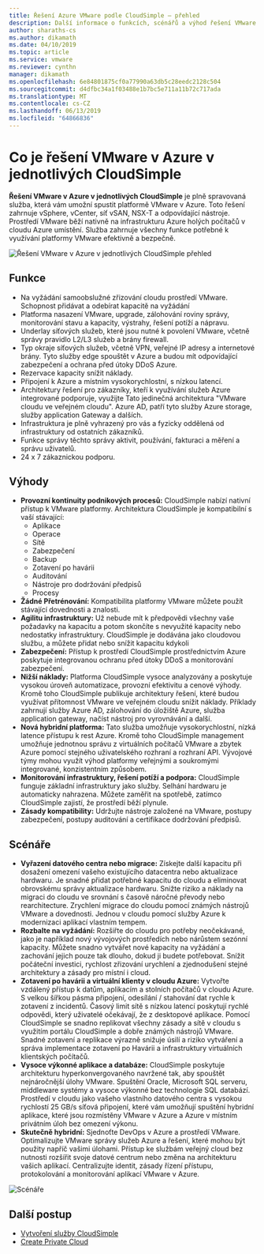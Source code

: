 ```yaml
---
title: Řešení Azure VMware podle CloudSimple – přehled
description: Další informace o funkcích, scénářů a výhod řešení VMware v Azure pomocí služby CloudSimple.
author: sharaths-cs
ms.author: dikamath
ms.date: 04/10/2019
ms.topic: article
ms.service: vmware
ms.reviewer: cynthn
manager: dikamath
ms.openlocfilehash: 6e84801875cf0a77990a63db5c28eedc2128c504
ms.sourcegitcommit: d4dfbc34a1f03488e1b7bc5e711a11b72c717ada
ms.translationtype: MT
ms.contentlocale: cs-CZ
ms.lasthandoff: 06/13/2019
ms.locfileid: "64866836"
---
```

# <a name="what-is-vmware-solution-on-azure-by-cloudsimple"></a>Co je řešení VMware v Azure v jednotlivých CloudSimple

**Řešení VMware v Azure v jednotlivých CloudSimple** je plně spravovaná služba, která vám umožní spustit platformě VMware v Azure. Toto řešení zahrnuje vSphere, vCenter, síť vSAN, NSX-T a odpovídající nástroje.
Prostředí VMware běží nativně na infrastrukturu Azure holých počítačů v cloudu Azure umístění. Služba zahrnuje všechny funkce potřebné k využívání platformy VMware efektivně a bezpečně.

![Řešení VMware v Azure v jednotlivých CloudSimple přehled](media/azure-vmware-solution-by-cloudsimple.png)

## <a name="features"></a>Funkce

* Na vyžádání samoobslužné zřizování cloudu prostředí VMware. Schopnost přidávat a odebírat kapacitě na vyžádání
* Platforma nasazení VMware, upgrade, zálohování roviny správy, monitorování stavu a kapacity, výstrahy, řešení potíží a nápravu.
* Underlay síťových služeb, které jsou nutné k povolení VMware, včetně správy pravidlo L2/L3 služeb a brány firewall.
* Typ okraje síťových služeb, včetně VPN, veřejné IP adresy a internetové brány. Tyto služby edge spouštět v Azure a budou mít odpovídající zabezpečení a ochrana před útoky DDoS Azure.
* Rezervace kapacity snížit náklady.
* Připojení k Azure a místním vysokorychlostní, s nízkou latencí.
* Architektury řešení pro zákazníky, kteří k využívání služeb Azure integrované podporuje, využijte Tato jedinečná architektura "VMware cloudu ve veřejném cloudu". Azure AD, patří tyto služby Azure storage, služby application Gateway a dalších.
* Infrastruktura je plně vyhrazený pro vás a fyzicky oddělená od infrastruktury od ostatních zákazníků.
* Funkce správy těchto správy aktivit, používání, fakturaci a měření a správu uživatelů.
* 24 x 7 zákaznickou podporu.

## <a name="benefits"></a>Výhody

* **Provozní kontinuity podnikových procesů:** CloudSimple nabízí nativní přístup k VMware platformy. Architektura CloudSimple je kompatibilní s vaší stávající:
  * Aplikace
  * Operace
  * Sítě
  * Zabezpečení
  * Backup
  * Zotavení po havárii
  * Auditování
  * Nástroje pro dodržování předpisů
  * Procesy
* **Žádné Přetrénování:** Kompatibilita platformy VMware můžete použít stávající dovednosti a znalosti.
* **Agilitu infrastruktury:** Už nebude mít k předpovědi všechny vaše požadavky na kapacitu a potom skončíte s nevyužité kapacity nebo nedostatky infrastruktury. CloudSimple je dodávána jako cloudovou službu, a můžete přidat nebo snížit kapacitu kdykoli
* **Zabezpečení:** Přístup k prostředí CloudSimple prostřednictvím Azure poskytuje integrovanou ochranu před útoky DDoS a monitorování zabezpečení.
* **Nižší náklady:** Platforma CloudSimple vysoce analyzovány a poskytuje vysokou úroveň automatizace, provozní efektivitu a cenové výhody. Kromě toho CloudSimple publikuje architektury řešení, které budou využívat přítomnost VMware ve veřejném cloudu snížit náklady. Příklady zahrnují služby Azure AD, zálohování do úložiště Azure, služba application gateway, načíst nástroj pro vyrovnávání a další.
* **Nová hybridní platforma:** Tato služba umožňuje vysokorychlostní, nízká latence přístupu k rest Azure. Kromě toho CloudSimple management umožňuje jednotnou správu z virtuálních počítačů VMware a zbytek Azure pomocí stejného uživatelského rozhraní a rozhraní API. Vývojové týmy mohou využít výhod platformy veřejnými a soukromými integrované, konzistentním způsobem.
* **Monitorování infrastruktury, řešení potíží a podpora:** CloudSimple funguje základní infrastruktury jako služby. Selhání hardwaru je automaticky nahrazena. Můžete zaměřit na spotřebě, zatímco CloudSimple zajistí, že prostředí běží plynule.
* **Zásady kompatibility:** Udržujte nástroje založené na VMware, postupy zabezpečení, postupy auditování a certifikace dodržování předpisů.

## <a name="scenarios"></a>Scénáře

* **Vyřazení datového centra nebo migrace:** Získejte další kapacitu při dosažení omezení vašeho existujícího datacentra nebo aktualizace hardwaru. Je snadné přidat potřebné kapacitu do cloudu a eliminovat obrovskému správy aktualizace hardwaru. Snižte riziko a náklady na migraci do cloudu ve srovnání s časově náročné převody nebo rearchitecture. Zrychlení migrace do cloudu pomocí známých nástrojů VMware a dovednosti. Jednou v cloudu pomocí služby Azure k modernizaci aplikací vlastním tempem.
* **Rozbalte na vyžádání:** Rozšiřte do cloudu pro potřeby neočekávané, jako je například nový vývojových prostředích nebo nárůstem sezónní kapacity. Můžete snadno vytvářet nové kapacity na vyžádání a zachování jejich pouze tak dlouho, dokud ji budete potřebovat. Snížit počáteční investici, rychlost zřizování urychlení a zjednodušení stejné architektury a zásady pro místní i cloud.
* **Zotavení po havárii a virtuální klienty v cloudu Azure:** Vytvořte vzdálený přístup k datům, aplikacím a stolních počítačů v cloudu Azure. S velkou šířkou pásma připojení, odesílání / stahování dat rychle k zotavení z incidentů. Časový limit sítě s nízkou latencí poskytují rychlé odpovědi, který uživatelé očekávají, že z desktopové aplikace. Pomocí CloudSimple se snadno replikovat všechny zásady a sítě v cloudu s využitím portálu CloudSimple a dobře známých nástrojů VMware. Snadné zotavení a replikace výrazně snižuje úsilí a riziko vytváření a správa implementace zotavení po Havárii a infrastruktury virtuálních klientských počítačů.
* **Vysoce výkonné aplikace a databáze:** CloudSimple poskytuje architekturu hyperkonvergovaného navržené tak, aby spouštět nejnáročnější úlohy VMware. Spuštění Oracle, Microsoft SQL serveru, middleware systémy a vysoce výkonné bez technologie SQL databází. Prostředí v cloudu jako vašeho vlastního datového centra s vysokou rychlostí 25 GB/s síťová připojení, které vám umožňují spuštění hybridní aplikace, které jsou rozmístěny VMware v Azure a Azure v místním privátním úloh bez omezení výkonu.
* **Skutečně hybridní:** Sjednoťte DevOps v Azure a prostředí VMware. Optimalizujte VMware správy služeb Azure a řešení, které mohou být použity napříč vašimi úlohami. Přístup ke službám veřejný cloud bez nutnosti rozšířit svoje datové centrum nebo změna na architekturu vašich aplikací. Centralizujte identit, zásady řízení přístupu, protokolování a monitorování aplikací VMware v Azure.

![Scénáře](media/cloudsimple-scenarios.png)

## <a name="next-steps"></a>Další postup

* [Vytvoření služby CloudSimple](quickstart-create-cloudsimple-service.md)
* [Create Private Cloud](quickstart-create-private-cloud.md)